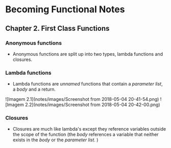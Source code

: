 # Becoming Functional Notes

## Chapter 2. First Class Functions

### Anonymous functions

- Anonymous functions are split up into two types, lambda functions and closures.

### Lambda functions

- Lambda functions are *unnamed* functions that contain a *parameter list*, a *body* and a return.

![Imagem 2.1](notes/images/Screenshot from 2018-05-04 20-41-54.png)
![Imagem 2.2](notes/images/Screenshot from 2018-05-04 20-42-00.png)

### Closures

- Closures are much like lambda's except they reference variables outside the scope of the function (the *body* references a variable that neither exists in the *body* or the *parameter list*. )
